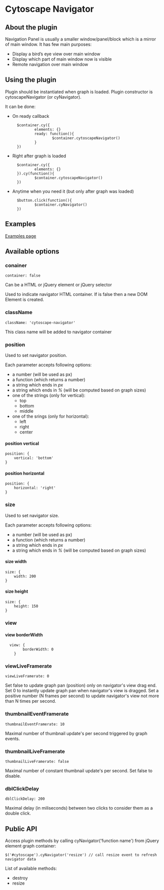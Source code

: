 # Cytoscape Navigator

## About the plugin

Navigation Panel is usually a smaller window/panel/block which is a mirror of main window. It has few main purposes:

* Display a bird’s eye view over main window
* Display which part of main window now is visible
* Remote navigation over main window

## Using the plugin

Plugin should be instantiated when graph is loaded. Plugin constructor is cytoscapeNavigator (or cyNavigator).

It can be done: 

* On ready callback 

        $container.cy({
                elements: {}
                ready: function(){
                        $container.cytoscapeNavigator()
                } 
        })
* Right after graph is loaded

        $container.cy({
                elements: {}
        }).cy(function(){
                $container.cytoscapeNavigator()
        })
* Anytime when you need it (but only after graph was loaded)

        $button.click(function(){
                $container.cyNavigator()
        })

## Examples

[Examples page](http://bumbu.github.io/cytoscape.js/debug/navigator.html)

## Available options

### conainer 
    container: false
    
Can be a HTML or jQuery element or jQuery selector

Used to indicate navigator HTML container. If is false then a new DOM Element is created.

### className
    className: 'cytoscape-navigator'
    
This class name will be added to navigator container
    

### position

Used to set navigator position.

Each parameter accepts following options:
* a number (will be used as px)
* a function (which returns a number)
* a string which ends in _px_ 
* a string which ends in _%_ (will be computed based on graph sizes)
* one of the strings (only for vertical):
  * top
  * bottom
  * middle
* one of the srings (only for horizontal):
  * left
  * right
  * center

#### position vertical 
    position: {
  		vertical: 'bottom'
    }
    
#### position horizontal
    position: {
    	horizontal: 'right'
    }

### size 

Used to set navigator size.

Each parameter accepts following options:
* a number (will be used as px)
* a function (which returns a number)
* a string which ends in _px_ 
* a string which ends in _%_ (will be computed based on graph sizes)

#### size width 
    size: {
    	width: 200
    }

#### size height
    size: {
    	height: 150
    }
    
### view 

#### view borderWidth 
	  view: {
			borderWidth: 0
		}
    
### viewLiveFramerate
    viewLiveFramerate: 0
    
Set false to update graph pan (position) only on navigator's view drag end.
Set 0 to instantly update graph pan when navigator's view is dragged.
Set a positive number (N frames per second) to update navigator's view not more than N times per second.

### thumbnailEventFramerate
    thumbnailEventFramerate: 10
    
Maximal number of thumbnail update's per second triggered by graph events.

### thumbnailLiveFramerate
    thumbnailLiveFramerate: false
    
Maximal number of constant thumbnail update's per second. Set false to disable.

### dblClickDelay
    dblClickDelay: 200
    
Maximal delay (in miliseconds) between two clicks to consider them as a double click.

## Public API

Access plugin methods by calling cyNavigator('function name') from jQuery element graph container:

    $('#cytoscape').cyNavigator('resize') // call resize event to refresh navigator data
    
List of available methods:
* destroy
* resize

